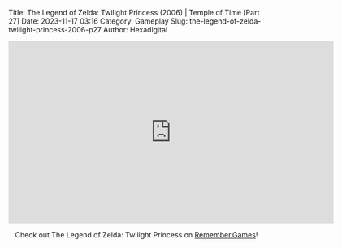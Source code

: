Title: The Legend of Zelda: Twilight Princess (2006) | Temple of Time [Part 27]
Date: 2023-11-17 03:16
Category: Gameplay
Slug: the-legend-of-zelda-twilight-princess-2006-p27
Author: Hexadigital

<center><iframe src="https://www.youtube.com/embed/zwzMvZjQxYM?feature=oembed" allow="accelerometer; autoplay; encrypted-media; gyroscope; picture-in-picture" width="640" height="360" frameborder="0"></iframe>

Check out The Legend of Zelda: Twilight Princess on [Remember.Games](https://remember.games/game/1365/the-legend-of-zelda-twilight-princess/)!</center>